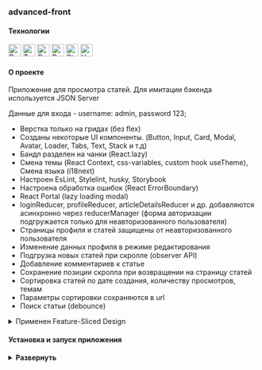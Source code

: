 ### advanced-front

#### Технологии

<div>
  <img height='25px' src="https://img.shields.io/badge/React-20232A??style=plastic&logo=react&logoColor=61DAFB" alt="React.">
  <img height='25px' src="https://img.shields.io/badge/TypeScript-20232A??style=plastic&logo=typescript&logoColor=3178C6" alt="TypeScript.">
  <img height='25px' src="https://img.shields.io/badge/Redux Toolkit-20232A??style=plastic&logo=redux&logoColor=764ABC" alt="Redux.">
  <img height='25px' src="https://img.shields.io/badge/React Router v6-20232A??style=plastic&logo=reactrouter&logoColor=CA4245" alt="React Router.">
  <img height='25px' src="https://img.shields.io/badge/Storybook-20232A??style=plastic&logo=Storybook&logoColor=FF4785" alt="Storybook.">
  <img height='25px' src="https://img.shields.io/badge/Headless Ui-20232A??style=plastic&logo=headlessui&logoColor=66E3FF" alt="Headless Ui.">
</div>

#### О проекте

Приложение для просмотра статей. Для имитации бэкенда используется JSON Server

Данные для входа - username: admin, password 123;

- Верстка только на гридах (без flex)
- Созданы некоторые UI компоненты. (Button, Input, Card, Modal, Avatar, Loader, Tabs, Text, Stack и т.д)
- Бандл разделен на чанки (React.lazy)
- Смена темы (React Context, css-variables, custom hook useTheme), Смена языка (i18next)
- Настроен EsLint, Stylelint, husky, Storybook
- Настроена обработка ошибок (React ErrorBoundary)
- React Portal (lazy loading modal)
- loginReducer, profileReducer, articleDetailsReducer и др. добавляются асинхронно через reducerManager (форма авторизации подгружается только для неавторизованного пользователя)
- Страницы профиля и cтатей защищены от неавторизованного пользователя
- Изменение данных профиля в режиме редактирования
- Подгрузка новых статей при скролле (observer API)
- Добавление комментариев к статье
- Сохранение позиции скролла при возвращении на страницу статей
- Сортировка статей по дате создания, количеству просмотров, темам
- Параметры сортировки сохраняются в url
- Поиск статьи (debounce)

<details><summary>Применен Feature-Sliced Design</summary>
app - router, ErrorBoundary, ThemeProvider, StoreProvider, styles, types, App.tsx

pages - AboutPage, MainPage, NotFoundPage

widgets - Navbar, SideBar, ThemeSwitcher, LanguageSwitcher, PageLoader, PageError

feautures - AuthByUsername

entities - User

shared - assets, RouteConfig, Decorators, i18n, routeConfig, Loader, Button, Modal, Portal, AppLink, hooks, api

</details>

#### Установка и запуск приложения

<details><summary><b>Развернуть</b></summary>

Клонировать репозиторий:

    git clone https://github.com/Mariyazakharova73/advanced-front.git

Установить зависимости:

    npm install

Запустить проект:

    npm start

</details>

<!-- преобразование svg  в реакт компонент
(в webpack это SVGR loader + declare module {})
import { ReactComponent as BrushIcon } from 'shared/assets/icons/brush.svg';
-->

